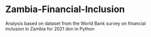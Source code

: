 # Zambia-Financial-Inclusion
Analysis based on dataset from the World Bank survey on financial inclusion in Zambia for 2021 don in Python
